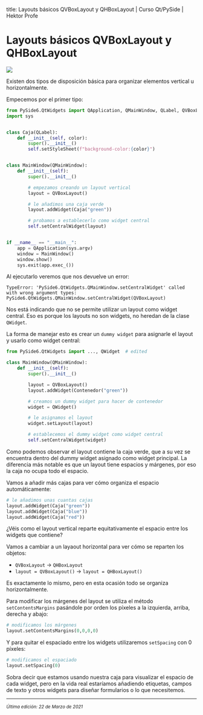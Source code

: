 title: Layouts básicos QVBoxLayout y QHBoxLayout | Curso Qt/PySide | Hektor Profe

# Layouts básicos QVBoxLayout y QHBoxLayout

<img src="{{cdn}}/pyside/14.png">

Existen dos tipos de disposición básica para organizar elementos vertical u horizontalmente.

Empecemos por el primer tipo:

```python
from PySide6.QtWidgets import QApplication, QMainWindow, QLabel, QVBoxLayout
import sys


class Caja(QLabel):
    def __init__(self, color):
        super().__init__()
        self.setStyleSheet(f"background-color:{color}")


class MainWindow(QMainWindow):
    def __init__(self):
        super().__init__()

        # empezamos creando un layout vertical
        layout = QVBoxLayout()

        # le añadimos una caja verde
        layout.addWidget(Caja("green"))

        # probamos a establecerlo como widget central
        self.setCentralWidget(layout)


if __name__ == "__main__":
    app = QApplication(sys.argv)
    window = MainWindow()
    window.show()
    sys.exit(app.exec_())
```

Al ejecutarlo veremos que nos devuelve un error:

```
TypeError: 'PySide6.QtWidgets.QMainWindow.setCentralWidget' called with wrong argument types:
PySide6.QtWidgets.QMainWindow.setCentralWidget(QVBoxLayout)
```

Nos está indicando que no se permite utilizar un layout como widget central. Eso es porque los layouts no son widgets, no heredan de la clase `QWidget`.

La forma de manejar esto es crear un `dummy widget` para asignarle el layout y usarlo como widget central:

```python
from PySide6.QtWidgets import ..., QWidget  # edited

class MainWindow(QMainWindow):
    def __init__(self):
        super().__init__()

        layout = QVBoxLayout()
        layout.addWidget(Contenedor("green"))

        # creamos un dummy widget para hacer de contenedor
        widget = QWidget()

        # le asignamos el layout
        widget.setLayout(layout)

        # establecemos el dummy widget como widget central
        self.setCentralWidget(widget)
```

Como podemos observar el layout contiene la caja verde, que a su vez se encuentra dentro del dummy widget asignado como widget principal. La diferencia más notable es que un layout tiene espacios y márgenes, por eso la caja no ocupa todo el espacio.

Vamos a añadir más cajas para ver cómo organiza el espacio automáticamente:

```python
# le añadimos unas cuantas cajas
layout.addWidget(Caja("green"))
layout.addWidget(Caja("blue"))
layout.addWidget(Caja("red"))
```

¿Véis como el layout vertical reparte equitativamente el espacio entre los widgets que contiene?

Vamos a cambiar a un layaout horizontal para ver cómo se reparten los objetos:

- `QVBoxLayout` -> `QHBoxLayout`
- `layout = QVBoxLayout()` -> `layout = QHBoxLayout()`

Es exactamente lo mismo, pero en esta ocasión todo se organiza horizontalmente.

Para modificar los márgenes del layout se utiliza el método `setContentsMargins` pasándole por orden los píxeles a la izquierda, arriba, derecha y abajo:

```python
# modificamos los márgenes
layout.setContentsMargins(0,0,0,0)
```

Y para quitar el espaciado entre los widgets utilizaremos `setSpacing` con 0 píxeles:

```python
# modificamos el espaciado
layout.setSpacing(0)
```

Sobra decir que estamos usando nuestra caja para visualizar el espacio de cada widget, pero en la vida real estaríamos añadiendo etiquetas, campos de texto y otros widgets para diseñar formularios o lo que necesitemos.


___
<small class="edited"><i>Última edición: 22 de Marzo de 2021</i></small>